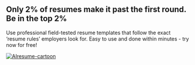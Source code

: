 ## Only 2% of resumes make it past the first round. Be in the top 2%

Use professional field-tested resume templates that follow the exact ‘resume rules’ employers look for. Easy to use and done within minutes - try now for free!

<a href="https://imgbb.com/"><img src="https://i.ibb.co/MgPDbjg/AIresume-cartoon.png" alt="AIresume-cartoon" border="0" /></a>
